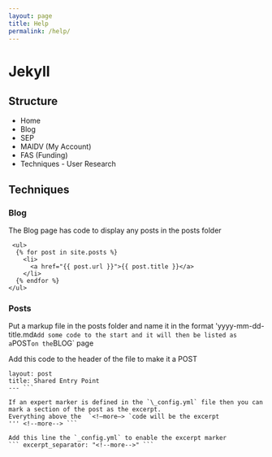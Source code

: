 ```yaml
---
layout: page
title: Help
permalink: /help/
---
```


# Jekyll

## Structure
- Home
- Blog
- SEP
- MAIDV (My Account)
- FAS (Funding)
- Techniques - User Research




## Techniques
### Blog
The Blog page has code to display any posts in the posts folder
```
 <ul>
  {% for post in site.posts %}
    <li>
      <a href="{{ post.url }}">{{ post.title }}</a>
    </li>
  {% endfor %}
</ul> 
```


### Posts
Put a markup file in the posts folder and name it in the format 
'yyyy-mm-dd-title.md`
Add some code to the start and it will then be listed as a `POST` on the `BLOG` page

Add this code to the header of the file to make it a POST 
``` ---
layout: post
title: Shared Entry Point
--- ```

If an expert marker is defined in the `\_config.yml` file then you can mark a section of the post as the excerpt. 
Everything above the  `<!—more—> `code will be the excerpt
''' <!--more--> ```

Add this line the `_config.yml` to enable the excerpt marker
``` excerpt_separator: "<!--more-->" ```

